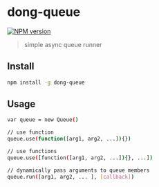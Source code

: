 # dong-queue

[![NPM version](https://img.shields.io/npm/v/dong-queue.svg?style=flat-square)](https://npmjs.org/package/dong-queue)

> simple async queue runner

## Install

```bash
npm install -g dong-queue
```

## Usage

```bash
var queue = new Queue()

// use function
queue.use(function([arg1, arg2, ...]){})

// use functions
queue.use([function([arg1, arg2, ...]){}, ...])

// dynamically pass arguments to queue members
queue.run([arg1, arg2, ... ], [callback])
```
